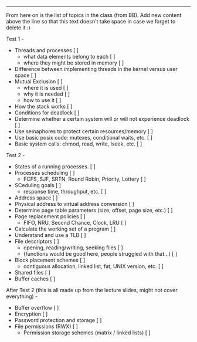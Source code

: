 

----------------------------------------------------------------------------------------------------------------------
From here on is the list of topics in the class (from BB).  Add new content above the line so that this text doesn't take space in case we forget to delete it :)

Test 1 - 

- Threads and  processes [ ]
   - what data elements belong to each [ ]
   - where they might be stored in memory  [ ]
 - Difference between implementing threads in the kernel versus user space [ ]
 - Mutual Exclusion [ ]
   - where it is used [ ]
   - why it is needed [ ]
   - how to use it [ ]
 - How the stack works [ ]
 - Conditions for deadlock [ ]
 - Determine whether a certain system will or will not experience deadlock [ ]
 - Use semaphores to protect certain resources/memory [ ]
 - Use basic posix code: mutexes, conditional waits, etc. [ ]
 - Basic system calls: chmod, read, write, lseek, etc. [ ]

Test 2 - 

 - States of a running processes. [ ]
 - Processes scheduling  [ ]
   - FCFS, SJF, SRTN, Round Robin, Priority, Lottery [ ]
 - SCeduling goals [ ]
   - response time, throughput, etc. [ ]
 - Address space [ ]
 - Physical address to virtual address conversion [ ]
 - Determine page table parameters (size, offset, page size, etc.) [ ]
 - Page replacement policies [ ]
   - FIFO, NRU, Second Chance, Clock, LRU [ ]
 - Calculate the working set of a program [ ]
 - Understand and use a TLB [ ]
 - File descriptors  [ ]
   - opening, reading/writing, seeking files  [ ]
   - (functions would be good here, people struggled with that...) [ ]
 - Block placement schemes  [ ]
   - contiguous allocation, linked list, fat, UNIX version, etc. [ ]
 - Shared files [ ]
 - Buffer caches [ ]

After Test 2 (this is all made up from the lecture slides, might not cover everything) -

 - Buffer overflow [ ]
 - Encryption [ ]
 - Password protection and storage [ ]
 - File permissions (RWX) [ ]
   - Permission storage schemes (matrix / linked lists) [ ]
